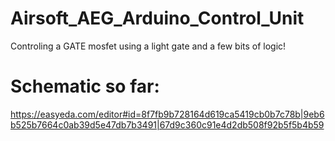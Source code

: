 # Airsoft_AEG_Arduino_Control_Unit
Controling a GATE mosfet using a light gate and a few bits of logic! 

# Schematic so far:
https://easyeda.com/editor#id=8f7fb9b728164d619ca5419cb0b7c78b|9eb6b525b7664c0ab39d5e47db7b3491|67d9c360c91e4d2db508f92b5f5b4b59
